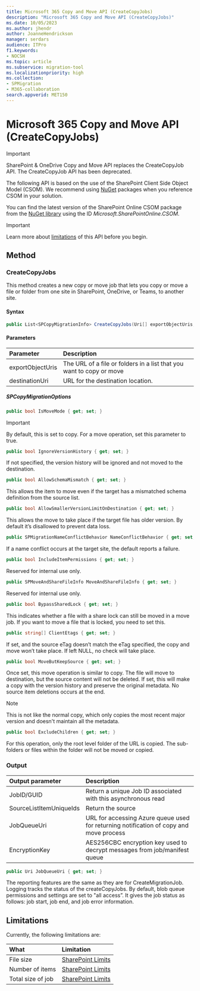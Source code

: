 ```yaml
---
title: Microsoft 365 Copy and Move API (CreateCopyJobs)
description: "Microsoft 365 Copy and Move API (CreateCopyJobs)"
ms.date: 10/05/2023
ms.author: jhendr
author: JoanneHendrickson
manager: serdars
audience: ITPro
f1.keywords:
- NOCSH
ms.topic: article
ms.subservice: migration-tool
ms.localizationpriority: high
ms.collection:
- SPMigration
- M365-collaboration
search.appverid: MET150
---
```

# Microsoft 365 Copy and Move API (CreateCopyJobs)

> [!IMPORTANT]
> SharePoint & OneDrive Copy and Move API replaces the CreateCopyJob API.  The CreateCopyJob API has been deprecated.

The following API is based on the use of the SharePoint Client Side Object Model (CSOM). We recommend using [NuGet](https://www.nuget.org/) packages when you reference CSOM in your solution.

You can find the latest version of the SharePoint Online CSOM package from the [NuGet library](https://www.nuget.org/) using the ID *Microsoft.SharePointOnline.CSOM*.

> [!IMPORTANT]
> Learn more about [limitations](#limitations) of this API before you begin.

## Method

### CreateCopyJobs

This method creates a new copy or move job that lets you  copy or move a file or folder from one site in SharePoint, OneDrive, or Teams, to another site.

#### Syntax

```csharp
public List<SPCopyMigrationInfo> CreateCopyJobs(Uri[] exportObjectUris, Uri destinationUri, SPCopyMigrationOptions options)
```

#### Parameters

|Parameter|Description|
|:-----|:-----|
|exportObjectUris|The URL of a file or folders in a list that you want to copy or move|
|destinationUri|URL for the destination location.|

##### SPCopyMigrationOptions

```csharp
public bool IsMoveMode { get; set; }
```

> [!IMPORTANT]
> By default, this is set to copy. For a move operation, set this parameter to true.

```csharp
public bool IgnoreVersionHistory { get; set; }
```

If not specified, the version history will be ignored and not moved to the destination.

```csharp
public bool AllowSchemaMismatch { get; set; }
```

This allows the item to move even if the target has a mismatched schema definition from the source list.

```csharp
public bool AllowSmallerVersionLimitOnDestination { get; set; }
```

This allows the move to take place if the target file has older version. By default it’s disallowed to prevent data loss.

```csharp
public SPMigrationNameConflictBehavior NameConflictBehavior { get; set; }
```

If a name conflict occurs at the target site, the default reports a failure.

```csharp
public bool IncludeItemPermissions { get; set; }
```

Reserved for internal use only.

```csharp
public SPMoveAndShareFileInfo MoveAndShareFileInfo { get; set; }
```

Reserved for internal use only.

```csharp
public bool BypassSharedLock { get; set; }
```

This indicates whether a file with a share lock can still be moved in a move job. If you want to move a file that is locked, you need to set this.

```csharp
public string[] ClientEtags { get; set; }
```

If set, and the source eTag doesn’t match the eTag specified, the copy and move won’t take place. If left NULL, no check will take place.

```csharp
public bool MoveButKeepSource { get; set; }
```

Once set, this move operation is similar to copy. The file will move to destination, but the source content will not be deleted. If set, this will make a copy with the version history and preserve the original metadata. No source item deletions occurs at the end.

> [!NOTE]
> This is not like the normal copy, which only copies the most recent major version and doesn't maintain all the metadata.

```csharp
public bool ExcludeChildren { get; set; }
```

For this operation, only the root level folder of the URL is copied. The sub-folders or files within the folder will not be moved or copied.

### Output

|    Output parameter     |                                      Description                                       |
| :---------------------- | :------------------------------------------------------------------------------------- |
| JobID/GUID              | Return a unique Job ID associated with this asynchronous read                          |
| SourceListItemUniqueIds | Return the source                                                                      |
| JobQueueUri             | URL for accessing Azure queue used for returning notification of copy and move process |
| EncryptionKey           | AES256CBC encryption key used to decrypt messages from job/manifest queue              |

```csharp
public Uri JobQueueUri { get; set; }
```

The reporting features are the same as they are for CreateMigrationJob. Logging tracks the status of the createCopyJobs. By default, blob queue permissions and settings are set to "all access”. It gives the job status as follows: job start, job end, and job error information.

## Limitations

Currently, the following limitations are:

|       What        |             Limitation              |
| :---------------- | :---------------------------------- |
| File size         | [SharePoint Limits](/office365/servicedescriptions/sharepoint-online-service-description/sharepoint-online-limits#moving-and-copying-across-sites) |
| Number of items   | [SharePoint Limits](/office365/servicedescriptions/sharepoint-online-service-description/sharepoint-online-limits#moving-and-copying-across-sites) |
| Total size of job | [SharePoint Limits](/office365/servicedescriptions/sharepoint-online-service-description/sharepoint-online-limits#moving-and-copying-across-sites)    |
